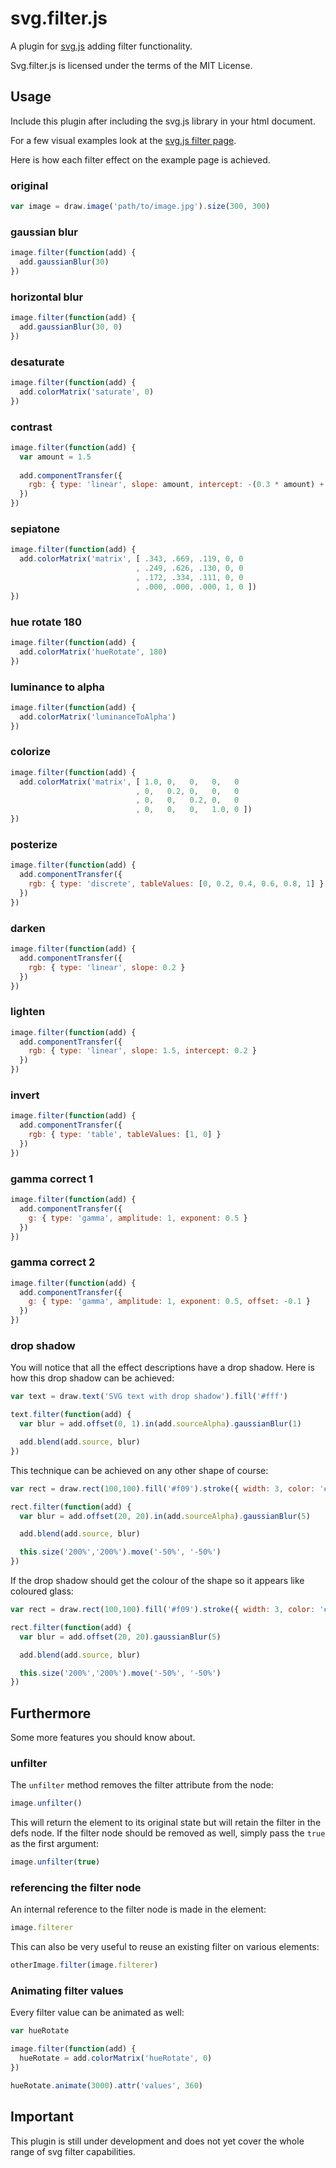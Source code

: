 # svg.filter.js

A plugin for [svg.js](http://svgjs.com) adding filter functionality.

Svg.filter.js is licensed under the terms of the MIT License.

## Usage
Include this plugin after including the svg.js library in your html document.

For a few visual examples look at the [svg.js filter page](http://svgjs.com/filter).

Here is how each filter effect on the example page is achieved.


### original

```javascript
var image = draw.image('path/to/image.jpg').size(300, 300)
```

### gaussian blur

```javascript
image.filter(function(add) {
  add.gaussianBlur(30)
})
```

### horizontal blur

```javascript
image.filter(function(add) {
  add.gaussianBlur(30, 0)
})
```

### desaturate

```javascript
image.filter(function(add) {
  add.colorMatrix('saturate', 0)
})
```

### contrast

```javascript
image.filter(function(add) {
  var amount = 1.5
  
  add.componentTransfer({
    rgb: { type: 'linear', slope: amount, intercept: -(0.3 * amount) + 0.3 }
  })
})
```

### sepiatone

```javascript
image.filter(function(add) {
  add.colorMatrix('matrix', [ .343, .669, .119, 0, 0 
                            , .249, .626, .130, 0, 0
                            , .172, .334, .111, 0, 0
                            , .000, .000, .000, 1, 0 ])
})
```

### hue rotate 180

```javascript
image.filter(function(add) {
  add.colorMatrix('hueRotate', 180)
})
```

### luminance to alpha

```javascript
image.filter(function(add) {
  add.colorMatrix('luminanceToAlpha')
})
```

### colorize

```javascript
image.filter(function(add) {
  add.colorMatrix('matrix', [ 1.0, 0,   0,   0,   0
                            , 0,   0.2, 0,   0,   0 
                            , 0,   0,   0.2, 0,   0 
                            , 0,   0,   0,   1.0, 0 ])
})
```

### posterize

```javascript
image.filter(function(add) {
  add.componentTransfer({
    rgb: { type: 'discrete', tableValues: [0, 0.2, 0.4, 0.6, 0.8, 1] }
  })
})
```

### darken

```javascript
image.filter(function(add) {
  add.componentTransfer({
    rgb: { type: 'linear', slope: 0.2 }
  })
})
```

### lighten

```javascript
image.filter(function(add) {
  add.componentTransfer({
    rgb: { type: 'linear', slope: 1.5, intercept: 0.2 }
  })
})
```

### invert

```javascript
image.filter(function(add) {
  add.componentTransfer({
    rgb: { type: 'table', tableValues: [1, 0] }
  })
})
```

### gamma correct 1

```javascript
image.filter(function(add) {
  add.componentTransfer({
    g: { type: 'gamma', amplitude: 1, exponent: 0.5 }
  })
})
```

### gamma correct 2

```javascript
image.filter(function(add) {
  add.componentTransfer({
    g: { type: 'gamma', amplitude: 1, exponent: 0.5, offset: -0.1 }
  })
})
```


### drop shadow
You will notice that all the effect descriptions have a drop shadow. Here is how this drop shadow can be achieved:

```javascript
var text = draw.text('SVG text with drop shadow').fill('#fff')

text.filter(function(add) {
  var blur = add.offset(0, 1).in(add.sourceAlpha).gaussianBlur(1)

  add.blend(add.source, blur)
})
```

This technique can be achieved on any other shape of course:

```javascript
var rect = draw.rect(100,100).fill('#f09').stroke({ width: 3, color: '#0f9' }).move(10,10)

rect.filter(function(add) {
  var blur = add.offset(20, 20).in(add.sourceAlpha).gaussianBlur(5)

  add.blend(add.source, blur)

  this.size('200%','200%').move('-50%', '-50%')
})
```

If the drop shadow should get the colour of the shape so it appears like coloured glass:

```javascript
var rect = draw.rect(100,100).fill('#f09').stroke({ width: 3, color: '#0f9' }).move(10,10)

rect.filter(function(add) {
  var blur = add.offset(20, 20).gaussianBlur(5)

  add.blend(add.source, blur)

  this.size('200%','200%').move('-50%', '-50%')
})
```


## Furthermore
Some more features you should know about.

### unfilter
The `unfilter` method removes the filter attribute from the node:

```javascript
image.unfilter()
```

This will return the element to its original state but will retain the filter in the defs node. If the filter node should be removed as well, simply pass the `true` as the first argument:

```javascript
image.unfilter(true)
```


### referencing the filter node
An internal reference to the filter node is made in the element:

```javascript
image.filterer
```

This can also be very useful to reuse an existing filter on various elements:

```javascript
otherImage.filter(image.filterer)
```

### Animating filter values
Every filter value can be animated as well:

```javascript
var hueRotate

image.filter(function(add) {
  hueRotate = add.colorMatrix('hueRotate', 0)
})

hueRotate.animate(3000).attr('values', 360)
```


## Important
This plugin is still under development and does not yet cover the whole range of svg filter capabilities.